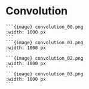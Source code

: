 # Convolution

````{div} full-width
```{image} convolution_00.png
:width: 1000 px
```
```{image} convolution_01.png
:width: 1000 px
```
```{image} convolution_02.png
:width: 1000 px
```
```{image} convolution_03.png
:width: 1000 px
```
````